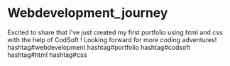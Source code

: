 # Webdevelopment_journey
Excited to share that I've just created my first portfolio using html and css with the help of CodSoft ! Looking forward for more coding adventures! hashtag#webdevelopment hashtag#portfolio hashtag#codsoft hashtag#html hashtag#css
